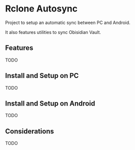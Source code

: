 # Rclone Autosync

Project to setup an automatic sync between PC and Android.

It also features utilities to sync Obisidian Vault.

## Features

TODO

## Install and Setup on PC

TODO

## Install and Setup on Android

TODO

## Considerations

TODO